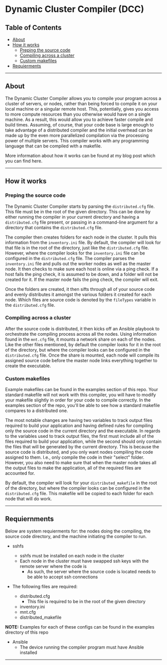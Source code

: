# Dynamic Cluster Compiler (DCC)

## Table of Contents
- [About](#about)
- [How it works](#how-it-works)
  - [Preping the source code](#preping-the-source-code)
  - [Compiling across a cluster](#compiling-across-a-cluster)
  - [Custom makefiles](#custom-makefiles)
- [Requierments](#requiernments)

-------
## About
The Dynamic Cluster Compiler allows you to compile your program
across a cluster of servers, or nodes, rather than being forced to 
compile it on your local machine or a singular remote host. This, 
potentially, gives you access to more compute resources than you 
otherwise would have on a single machine. As a result, this would 
allow you to achieve faster compile and build times. Assuming, of 
course, that your code base is large enough to take advantage of a 
distributed compiler and the initial overhead can be made up by the 
even more parallelized compilation via the processing
power of multiple servers. This compiler works with any programming
language that can be compiled with a makefile.

More information about how it works can be found at my blog post
which you can find here.

-------
## How it works
### Preping the source code
The Dynamic Cluster Compiler starts by parsing the 
<code>distributed.cfg</code> file. This file must be in the root of
the given directory. This can be done by either running the compiler
in your current directory and having a <code>distributed.cfg</code> 
file present, or passing in a command-line argument for a directory
that contains the <code>distributed.cfg</code> file.

The compiler then creates folders for each node in the
cluster. It pulls this information from the 
<code>inventory.ini</code> file. By default, the compiler will look 
for that file is in the root of the directory, just like the
<code>distributed.cfg</code> file. However, where the compiler looks 
for the <code>inventory.ini</code> file can be configured in the
<code>distributed.cfg</code> file. The compiler parses the 
<code>inventory.ini</code> file and pulls out the worker nodes as 
well as the master node. It then checks to make sure each host is 
online via a ping check. If a host fails the ping check, it is 
assumed to be down, and a folder will not be created for it. 
If the master node fails the ping check, the compiler will exit.

Once the folders are created, it then sifts through all of your 
source code and evenly distributes it amongst the various folders it
created for each node. Which files are source code is denoted by the
<code>fileTypes</code> variable in the <code>distributed.cfg</code> 
file.

### Compiling across a cluster
After the source code is distributed, it then kicks off an Ansible 
playbook to orchestrate the compiling process across all the nodes.
Using information found in the <code>mnt.cfg</code> file, it mounts a 
network share on each of the nodes. Like the other files mentioned, 
by default the compiler looks for it in the root of the directory, 
but where the compiler looks can be configured in the
<code>distributed.cfg</code> file. Once the share is mounted, each 
node will compile its assigned source code before the master node 
links everything together to create the executable.

### Custom makefiles
Example makefiles can be found in the examples section of this repo. 
Your standard makefile will not work with this compiler, you will have 
to modify your makefile slightly in order for your code to compile 
correctly. In the examples section of the repo, you'll be able to see 
how a standard makefile compares to a distributed one.

The most notable changes are having two variables to track output files 
required to build your application and having defined rules for compiling 
only the source code in the current directory and the executable. In regards 
to the variables used to track output files, the first must include all of 
the files required to build your application, while the second should only 
contain the files that will be generated by the current directory. This is
because the source code is distributed, and you only want nodes compiling 
the code assigned to them. I.e., only compile the code in their "select" 
folder. However, you also need to make sure that when the master node takes 
all the output files to make the application, all of the required files are 
accounted for.

By default, the compiler will look for your 
<code>distributed_makefile</code> in the root of the directory, 
but where the compiler looks can be configured in the
<code>distributed.cfg</code> file. This makefile will be copied to
each folder for each node that will do work.

--------
## Requiernments
Below are system requierments for: the nodes doing the compiling, 
the source code directory, and the machine initiating the compiler
to run.
 - sshfs 
    - sshfs must be installed on each node in the cluster
    - Each node in the cluster must have swapped ssh keys with the 
    remote server where the code is
      - As such, the server where the source code is located needs to 
      be able to accept ssh connections

- The following files are required:
  - distributed.cfg
    - This file is required to be in the root of the given directory
  - inventory.ini
  - mnt.cfg
  - distributed_makefile

**NOTE:** Examples for each of these configs can be found in the
 examples directory of this repo

 - Ansible
   - The device running the compiler program must have Ansible installed

--------